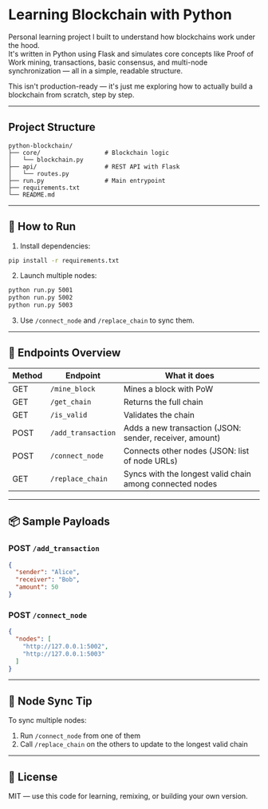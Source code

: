 # Learning Blockchain with Python

Personal learning project I built to understand how blockchains work under the hood.  
It's written in Python using Flask and simulates core concepts like Proof of Work mining, transactions, basic consensus, and multi-node synchronization — all in a simple, readable structure.

This isn't production-ready — it's just me exploring how to actually build a blockchain from scratch, step by step.

---

## Project Structure

```
python-blockchain/
├── core/                  # Blockchain logic
│   └── blockchain.py
├── api/                   # REST API with Flask
│   └── routes.py
├── run.py                 # Main entrypoint
├── requirements.txt
└── README.md
```

---

## 🚀 How to Run

1. Install dependencies:
```bash
pip install -r requirements.txt
```

2. Launch multiple nodes:
```bash
python run.py 5001
python run.py 5002
python run.py 5003
```

3. Use `/connect_node` and `/replace_chain` to sync them.

---

## 📡 Endpoints Overview

| Method | Endpoint           | What it does                                               |
|--------|--------------------|-------------------------------------------------------------|
| GET    | `/mine_block`      | Mines a block with PoW                                     |
| GET    | `/get_chain`       | Returns the full chain                                     |
| GET    | `/is_valid`        | Validates the chain                                        |
| POST   | `/add_transaction` | Adds a new transaction (JSON: sender, receiver, amount)     |
| POST   | `/connect_node`    | Connects other nodes (JSON: list of node URLs)              |
| GET    | `/replace_chain`   | Syncs with the longest valid chain among connected nodes    |

---

## 📦 Sample Payloads

### POST `/add_transaction`

```json
{
  "sender": "Alice",
  "receiver": "Bob",
  "amount": 50
}
```

### POST `/connect_node`

```json
{
  "nodes": [
    "http://127.0.0.1:5002",
    "http://127.0.0.1:5003"
  ]
}
```

---

## 🔁 Node Sync Tip

To sync multiple nodes:
1. Run `/connect_node` from one of them
2. Call `/replace_chain` on the others to update to the longest valid chain

---

## 📄 License

MIT — use this code for learning, remixing, or building your own version.
